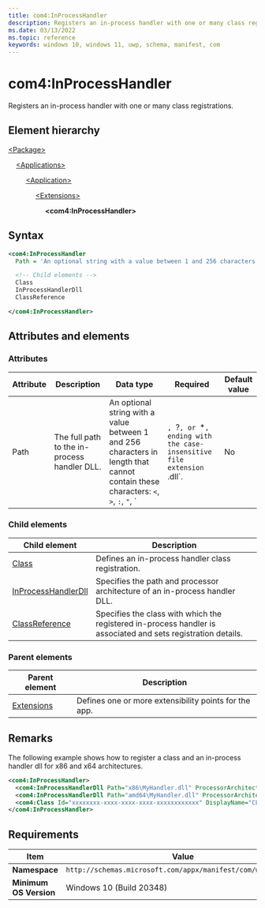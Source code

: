 ```yaml
---
title: com4:InProcessHandler
description: Registers an in-process handler with one or many class registrations. (in com4:ComServer)
ms.date: 03/13/2022
ms.topic: reference
keywords: windows 10, windows 11, uwp, schema, manifest, com
---
```


# com4:InProcessHandler

Registers an in-process handler with one or many class registrations.

## Element hierarchy

[\<Package\>](element-package.md)

&nbsp;&nbsp;&nbsp;&nbsp;[\<Applications\>](element-applications.md)

&nbsp;&nbsp;&nbsp;&nbsp; &nbsp;&nbsp;&nbsp;&nbsp;[\<Application\>](element-application.md)

&nbsp;&nbsp;&nbsp;&nbsp; &nbsp;&nbsp;&nbsp;&nbsp; &nbsp;&nbsp;&nbsp;&nbsp;[\<Extensions\>](element-1-extensions.md)

&nbsp;&nbsp;&nbsp;&nbsp; &nbsp;&nbsp;&nbsp;&nbsp; &nbsp;&nbsp;&nbsp;&nbsp; &nbsp;&nbsp;&nbsp;&nbsp;**\<com4:InProcessHandler\>**

## Syntax

```xml
<com4:InProcessHandler
  Path = 'An optional string with a value between 1 and 256 characters in length that cannot contain these characters: <, >, :, ", |, ?, or *, ending with the case-insensitive file extension ".dll".' >

  <!-- Child elements -->
  Class
  InProcessHandlerDll
  ClassReference

</com4:InProcessHandler>
```

## Attributes and elements

### Attributes

| Attribute | Description | Data type | Required | Default value |
|-|-|-|-|-|
| Path | The full path to the in-process handler DLL. | An optional string with a value between 1 and 256 characters in length that cannot contain these characters: `<`, `>`, `:`, `"`, `|`, `?`, or `*`, ending with the case-insensitive file extension `.dll`. | No |  |

### Child elements

| Child element | Description |
|-|-|
| [Class](element-com4-inprocesshandler-class.md) | Defines an in-process handler class registration. |
| [InProcessHandlerDll](element-com4-inprocesshandlerdll.md) | Specifies the path and processor architecture of an in-process handler DLL. |
| [ClassReference](element-com4-inprocesshandler-classreference.md) | Specifies the class with which the registered in-process handler is associated and sets registration details. |

### Parent elements

| Parent element | Description |
|-|-|
| [Extensions](element-1-extensions.md) | Defines one or more extensibility points for the app. |

## Remarks

The following example shows how to register a class and an in-process handler dll for x86 and x64 architectures.

```xml
<com4:InProcessHandler> 
  <com4:InProcessHandlerDll Path="x86\MyHandler.dll" ProcessorArchitecture="x86"/> 
  <com4:InProcessHandlerDll Path="amd64\MyHandler.dll" ProcessorArchitecture="x64"/> 
  <com4:Class Id="xxxxxxxx-xxxx-xxxx-xxxx-xxxxxxxxxxxx" DisplayName="CLSID_Bar" ThreadingModel="Both"/> 
</com4:InProcessHandler>
```

## Requirements

| Item | Value |
|--|--|
| **Namespace** | `http://schemas.microsoft.com/appx/manifest/com/windows10/4` |
| **Minimum OS Version** | Windows 10 (Build 20348) |
